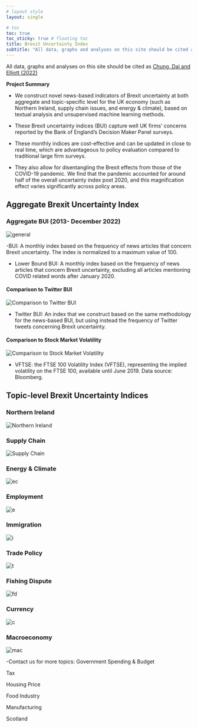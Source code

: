 ```yaml
---
# layout style
layout: single

# toc
toc: true
toc_sticky: true # floating toc
title: Brexit Uncertainty Index
subtitle: "All data, graphs and analyses on this site should be cited as [Chung, Dai and Elliott (2022)](https://cepr.org/publications/dp17410)"
---
```


All data, graphs and analyses on this site should be cited as [Chung, Dai and Elliott (2022)](https://cepr.org/publications/dp17410)

**Project Summary**
- We construct novel news-based indicators of Brexit uncertainty at both aggregate and topic-specific level for the UK economy  (such as Northern Ireland, supply chain issues, and energy & climate), based on textual analysis and unsupervised machine learning methods.

- These Brexit uncertainty indices (BUI) capture well UK firms’ concerns reported by the Bank of England’s Decision Maker Panel surveys.

- These monthly indices are cost-effective and can be updated in close to real time, which are advantageous to policy evaluation compared to traditional large firm surveys.

- They also allow for disentangling the Brexit effects from those of the COVID-19 pandemic. We find that the pandemic accounted for around half of the overall uncertainty index post 2020, and this magnification effect varies significantly across policy areas.

## Aggregate Brexit Uncertainty Index

### Aggregate BUI (2013- December 2022)
![general](./assets/images/general2.png)

-BUI: A monthly index based on the frequency of news articles that concern Brexit uncertainty. The index is normalized to a maximum value of 100. 

- Lower Bound BUI: A monthly index based on the frequency of news articles that concern Brexit uncertainty, excluding all articles mentioning COVID related words after January 2020. 

#### Comparison to Twitter BUI
![Comparison to Twitter BUI](./assets/images/twitter%20(2).png)

- Twitter BUI: An index that we construct based on the same methodology for the news-based BUI, but using instead the frequency of Twitter tweets concerning Brexit uncertainty.

#### Comparison to Stock Market Volatility
![Comparison to Stock Market Volatility](./assets/images/VFTSE%26BUI.png)

- VFTSE: the FTSE 100 Volatility Index (VFTSE), representing the implied volatility on the FTSE 100, available until June 2019. Data source: Bloomberg.

## 	Topic-level Brexit Uncertainty Indices

### Northern Ireland
![Northern Ireland](./assets/images/4NI.png)
### Supply Chain
![Supply Chain](./assets/images/4SC.png)
### Energy & Climate
![ec](./assets/images/4E%26C.png)
### Employment
![e](./assets/images/4Employment.png)
### Immigration
![i](./assets/images/4Immigration.png)
### Trade Policy
![t](./assets/images/4TPU.png)
### Fishing Dispute
![fd](./assets/images/4Fishing.png)
### Currency
![c](./assets/images/4Currency.png)
### Macroeconomy
![mac](./assets/images/4Macro.png)

-Contact us for more topics:
Government Spending & Budget 

Tax

Housing Price 

Food Industry

Manufacturing

Scotland

<!-- this is a demo of adding image to your page -->
<!-- ## Adding image

- copy you image files to folder /assets/images/
- use ```![discrption of your image](/assets/images/your_image_file_name.png)``` to add image to your page

here is an example of your index.md file:
    
```md
![UoB Logo](/assets/images/crested-wm-full-colour.png)
```

it looks like this:
![UoB Logo](/assets/images/crested-wm-full-colour.png) -->

